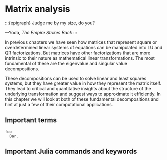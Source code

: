 # Matrix analysis

:::{epigraph}
Judge me by my size, do you?

--Yoda, *The Empire Strikes Back* 
:::

In previous chapters we have seen how matrices that represent square or overdetermined linear systems of equations can be manipulated into LU and QR factorizations. But matrices have other factorizations that are more intrinsic to their nature as mathematical linear transformations. The most fundamental of these are the eigenvalue and singular value decompositions.

These decompositions can be used to solve linear and least squares systems, but they have greater value in how they represent the matrix itself. They lead to critical and quantitative insights about the structure of the underlying transformation and suggest ways to approximate it efficiently. In this chapter we will look at both of these fundamental decompositions and hint at just a few of their computational applications.

## Important terms

```{glossary}
foo
  Bar.
```

## Important Julia commands and keywords

```{glossary}
```
